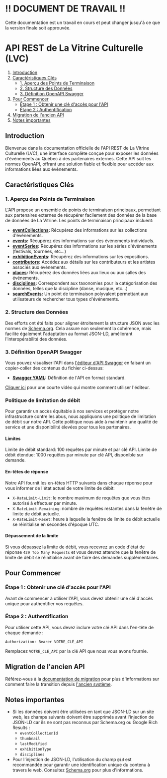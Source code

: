 # !! DOCUMENT DE TRAVAIL !!

Cette documentation est un travail en cours et peut changer jusqu'à ce que la version finale soit approuvée.

# API REST de La Vitrine Culturelle (LVC)

1. [Introduction](#introduction)
2. [Caractéristiques Clés](#caractéristiques-clés)
   - [1. Aperçu des Points de Terminaison](#1-aperçu-des-points-de-terminaison)
   - [2. Structure des Données](#2-structure-des-données)
   - [3. Définition OpenAPI Swagger](#3-définition-openapi-swagger)
3. [Pour Commencer](#pour-commencer)
   - [Étape 1 : Obtenir une clé d'accès pour l'API](#étape-1--obtenir-une-clé-daccès-pour-lapi)
   - [Étape 2 : Authentification](#étape-2--authentification)
4. [Migration de l'ancien API](#migration-de-lancien-api)
5. [Notes importantes](#notes-importantes)

## Introduction

Bienvenue dans la documentation officielle de l'API REST de La Vitrine Culturelle (LVC), une interface complète conçue pour exposer les données d'événements au Québec à des partenaires externes. Cette API suit les normes OpenAPI, offrant une solution fiable et flexible pour accéder aux informations liées aux événements.

## Caractéristiques Clés

### 1. Aperçu des Points de Terminaison

L'API propose un ensemble de points de terminaison principaux, permettant aux partenaires externes de récupérer facilement des données de la base de données de La Vitrine. Les points de terminaison principaux incluent:

- **[eventCollections](v1/eventCollections.md):** Récupérez des informations sur les collections d'événements.
- **[events](v1/events.md):** Récupérez des informations sur des événements individuels.
- **[eventSeries](v1/eventSeries.md):** Récupérez des informations sur les séries d'événements (festivals, tournées, etc...)
- **[exhibitionEvents](v1/exhibitionEvents.md):** Récupérez des informations sur les expositions.
- **[contributors](v1/contributors.md):** Accédez aux détails sur les contributeurs et les artistes associés aux événements.
- **[places](v1/places.md):** Récupérez des données liées aux lieux ou aux salles des événements.
- **[disciplines](v1/disciplines.md):** Correspondent aux taxonomies pour la catégorisation des données, telles que la discipline (danse, musique, etc...)
- **[searchEvents](v1/searchEvents.md):** Un point de terminaison polyvalent permettant aux utilisateurs de rechercher tous types d'événements.

### 2. Structure des Données

Des efforts ont été faits pour aligner étroitement la structure JSON avec les normes de [Schema.org](https://www.schema.org/). Cela assure non seulement la cohérence, mais facilite également l'adaptation au format JSON-LD, améliorant l'interopérabilité des données.

### 3. Définition OpenAPI Swagger

Vous pouvez visualiser l'API dans [l'éditeur d'API Swagger](https://editor.swagger.io/) en faisant un copier-coller des contenus du fichier ci-dessus:

- **[Swagger YAML](v1/swagger/swagger.yaml):** Définition de l'API en format standard.

[Cliquer ici](https://app.screencastify.com/v3/watch/TwH4f13leSEVbsdRJePn) pour une courte vidéo qui montre comment utiliser l'éditeur.

### Politique de limitation de débit

Pour garantir un accès équitable à nos services et protéger notre infrastructure contre les abus, nous appliquons une politique de limitation de débit sur notre API. Cette politique nous aide à maintenir une qualité de service et une disponibilité élevées pour tous les partenaires.

#### Limites

Limite de débit standard: 100 requêtes par minute et par clé API.
Limite de débit étendue: 1000 requêtes par minute par clé API, disponible sur demande.

#### En-têtes de réponse

Notre API fournit les en-têtes HTTP suivants dans chaque réponse pour vous informer de l'état actuel de votre limite de débit:
- `X-RateLimit-Limit`: le nombre maximum de requêtes que vous êtes autorisé à effectuer par minute.
- `X-RateLimit-Remaining`: nombre de requêtes restantes dans la fenêtre de limite de débit actuelle.
- `X-RateLimit-Reset`: heure à laquelle la fenêtre de limite de débit actuelle se réinitialise en secondes d'époque UTC.

#### Dépassement de la limite

Si vous dépassez la limite de débit, vous recevrez un code d'état de réponse `429 Too Many Requests` et vous devrez attendre que la fenêtre de limite de débit se réinitialise avant de faire des demandes supplémentaires.

## Pour Commencer

### Étape 1 : Obtenir une clé d'accès pour l'API

Avant de commencer à utiliser l'API, vous devez obtenir une clé d'accès unique pour authentifier vos requêtes.

### Étape 2 : Authentification

Pour utiliser cette API, vous devez inclure votre clé API dans l'en-tête de chaque demande :

```
Authorization: Bearer VOTRE_CLÉ_API
```

Remplacez `VOTRE_CLÉ_API` par la clé API que nous vous avons fournie.

## Migration de l'ancien API

Référez-vous à la [documentation de migration](migration.md) pour plus d'informations sur comment faire la transition depuis [l'ancien système](https://documentation.lavitrine.com/).

## Notes importantes
- Si les données doivent être utilisées en tant que JSON-LD sur un site web, les champs suivants doivent être supprimés avant l'injection de JSON-LD car ils ne sont pas reconnus par Schema.org ou Google Rich Results :
  - `eventCollectionId`
  - `thumbnail`
  - `lastModified`
  - `exhibitionType`
  - `disciplines`
- Pour l'injection de JSON-LD, l'utilisation du champ `@id` est recommandée pour garantir une identification unique du contenu à travers le web. Consultez [Schema.org](https://schema.org/docs/jsonld) pour plus d'informations.
